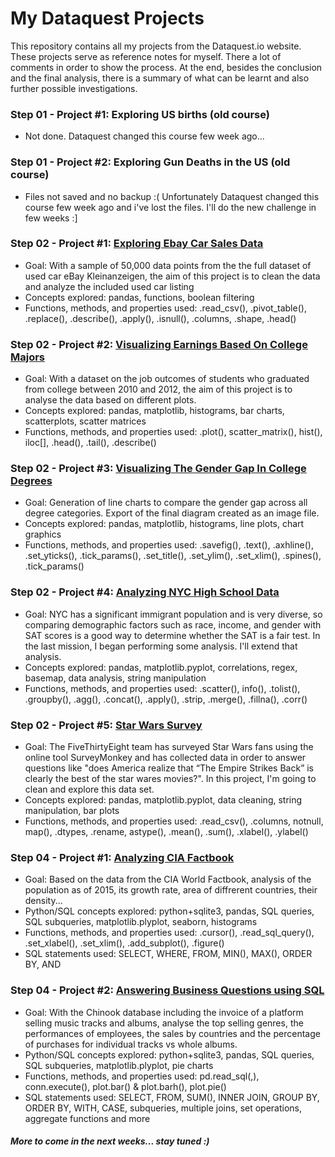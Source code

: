 # My Dataquest Projects


This repository contains all my projects from the Dataquest.io website. 
These projects serve as reference notes for myself. There a lot of comments in order to show the process. 
At the end, besides the conclusion and the final analysis, there is a summary of what can be learnt and also further possible investigations.

### Step 01 - Project #1: Exploring US births (old course)
- Not done. Dataquest changed this course few week ago...

### Step 01 - Project #2: Exploring Gun Deaths in the US (old course)
- Files not saved and no backup :( Unfortunately Dataquest changed this course few week ago and i've lost the files. I'll do the new challenge in few weeks :]

### Step 02 - Project #1: [Exploring Ebay Car Sales Data](https://github.com/obrunet/my-own-dataquest.io-codes/blob/master/Guided%20projects/Step%2002.01%20Exploring%20Ebay%20Car%20Sales%20Data/Basics.ipynb)
- Goal: With a sample of 50,000 data points from the the full dataset of used car eBay Kleinanzeigen, the aim of this project is to clean the data and analyze the included used car listing
- Concepts explored: pandas, functions, boolean filtering
- Functions, methods, and properties used:  .read_csv(), .pivot_table(), .replace(), .describe(), .apply(), .isnull(), .columns, .shape, .head()

### Step 02 - Project #2: [Visualizing Earnings Based On College Majors](https://github.com/obrunet/my-own-dataquest.io-codes/blob/master/Guided%20projects/Step%2002.02Visualizing%20Earnings%20Based%20On%20College%20Majors/Basics.ipynb)
- Goal: With a dataset on the job outcomes of students who graduated from college between 2010 and 2012, the aim of this project is to analyse the data based on different plots.
- Concepts explored: pandas, matplotlib, histograms, bar charts, scatterplots, scatter matrices
- Functions, methods, and properties used:  .plot(), scatter_matrix(), hist(), iloc[], .head(), .tail(), .describe()

### Step 02 - Project #3: [Visualizing The Gender Gap In College Degrees](https://github.com/obrunet/my-own-dataquest.io-codes/blob/master/Guided%20projects/Step%2002.03%20Project_%20Visualizing%20The%20Gender%20Gap%20In%20College%20Degrees/Basics.ipynb)
- Goal: Generation of line charts to compare the gender gap across all degree categories. Export of the final diagram created as an image file.
- Concepts explored: pandas, matplotlib, histograms, line plots, chart graphics
- Functions, methods, and properties used:  .savefig(), .text(), .axhline(), .set_yticks(), .tick_params(), .set_title(), .set_ylim(), .set_xlim(), .spines(), .tick_params()

### Step 02 - Project #4: [Analyzing NYC High School Data](https://github.com/obrunet/my-own-dataquest.io-codes/blob/master/Guided%20projects/Step%2002.04%20Analyzing%20NYC%20High%20School%20Data/Schools.ipynb)
- Goal: NYC has a significant immigrant population and is very diverse, so comparing demographic factors such as race, income, and gender with SAT scores is a good way to determine whether the SAT is a fair test. In the last mission, I began performing some analysis. I'll extend that analysis.
- Concepts explored: pandas, matplotlib.pyplot, correlations, regex, basemap, data analysis, string manipulation
- Functions, methods, and properties used:  .scatter(), info(), .tolist(), .groupby(), .agg(), .concat(), .apply(), .strip, .merge(), .fillna(), .corr()

### Step 02 - Project #5: [Star Wars Survey](https://github.com/obrunet/my-own-dataquest.io-codes/blob/master/Guided%20projects/Step%2002.05%20Star%20Wars%20Survey/Basics.ipynb)
- Goal: The FiveThirtyEight team has surveyed Star Wars fans using the online tool SurveyMonkey and has collected data in order to answer questions like "does America realize that “The Empire Strikes Back” is clearly the best of the star wares movies?". In this project, I'm going to clean and explore this data set.
- Concepts explored: pandas, matplotlib.pyplot, data cleaning, string manipulation, bar plots
- Functions, methods, and properties used:  .read_csv(), .columns, notnull, map(), .dtypes, .rename, astype(), .mean(), .sum(), .xlabel(), .ylabel()

### Step 04 - Project #1: [Analyzing CIA Factbook](https://github.com/obrunet/my-own-dataquest.io-codes/blob/master/Guided%20projects/Step%2004.01%20Analyzing%20CIA%20Factbook%20Data%20Using%20SQLite%20and%20Python/Basics.ipynb)
- Goal: Based on the data from the CIA World Factbook, analysis of the population as of 2015, its growth rate, area of diffrerent countries, their density...
- Python/SQL concepts explored: python+sqlite3, pandas, SQL queries, SQL subqueries, matplotlib.plyplot, seaborn, histograms
- Functions, methods, and properties used: .cursor(), .read_sql_query(), .set_xlabel(), .set_xlim(), .add_subplot(), .figure()
- SQL statements used: SELECT, WHERE, FROM, MIN(), MAX(), ORDER BY, AND

### Step 04 - Project #2: [Answering Business Questions using SQL](https://github.com/obrunet/my-own-dataquest.io-codes/blob/master/Guided%20projects/Step%2004.02%20Answering%20Business%20Questions%20using%20SQL/Basics.ipynb)
- Goal: With the Chinook database including the invoice of a platform selling music tracks and albums, analyse the top selling genres, the performances of employees, the sales by countries and the percentage of purchases for individual tracks vs whole albums.
- Python/SQL concepts explored: python+sqlite3, pandas, SQL queries, SQL subqueries, matplotlib.plyplot, pie charts
- Functions, methods, and properties used: pd.read_sql(,), conn.execute(), plot.bar() & plot.barh(), plot.pie()
- SQL statements used: SELECT, FROM, SUM(), INNER JOIN, GROUP BY, ORDER BY, WITH, CASE,  subqueries, multiple joins, set operations, aggregate functions and more
                     
##### More to come in the next weeks... stay tuned :)
